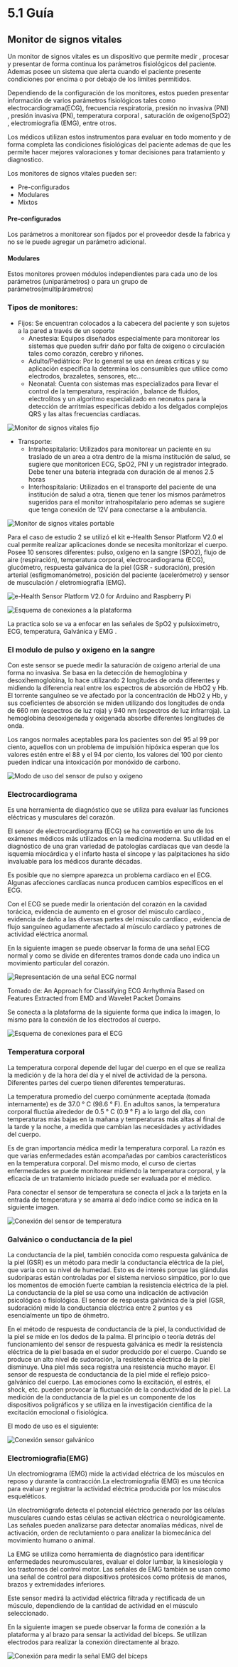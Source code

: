 # 5.1 Guía

## Monitor de signos vitales 

Un monitor de signos vitales es un dispositivo que permite medir , procesar y presentar de forma continua los parámetros fisiológicos del paciente. Ademas posee un sistema que alerta cuando el paciente presente condiciones por encima o por debajo de los limites permitidos.

Dependiendo de la configuración de los monitores, estos pueden presentar información de varios parámetros fisiológicos tales como electrocardiograma\(ECG\), frecuencia respiratoria, presión no invasiva \(PNI\) , presión invasiva \(PN\), temperatura corporal , saturación de oxigeno\(SpO2\) , electromiografia \(EMG\), entre otros.

Los médicos utilizan estos instrumentos para evaluar en todo momento y de forma completa las condiciones fisiológicas del paciente ademas de que les permite hacer mejores valoraciones y tomar decisiones para tratamiento y diagnostico.

Los monitores de signos vitales pueden ser: 

* Pre-configurados 
* Modulares 
* Mixtos

#### Pre-configurados

Los parámetros a monitorear son fijados por el proveedor desde la fabrica y no se le puede agregar un parámetro adicional.

#### Modulares 

Estos monitores proveen módulos independientes para cada uno de los parámetros \(uniparámetros\) o para un grupo de parámetros\(multipárametros\)

### Tipos de monitores:

* Fijos: Se encuentran colocados a la cabecera del paciente y son sujetos a la pared a través de un soporte
  *  Anestesia: Equipos diseñados especialmente para monitorear los sistemas que pueden sufrir daño por falta de oxigeno o circulación tales como corazón, cerebro y riñones.
  * Adulto/Pediátrico: Por lo general se usa en áreas criticas y su aplicación especifica la determina los consumibles que utilice como electrodos, brazaletes, sensores, etc...
  * Neonatal: Cuenta con sistemas mas especializados para llevar el control de la temperatura, respiración , balance de fluidos, electrolitos y un algoritmo especializado en neonatos para la detección de arritmias especificas debido a los delgados complejos QRS y las altas frecuencias cardíacas.

![Monitor de signos vitales fijo](../.gitbook/assets/image%20%2811%29.png)

* Transporte:
  * Intrahospitalario: Utilizados para monitorear un paciente en su traslado de un area a otra dentro de la misma institución de salud, se sugiere que monitoricen ECG, SpO2, PNI y un registrador integrado. Debe tener una batería integrada con duración de al menos 2.5 horas
  * Interhospitalario: Utilizados en el transporte del paciente de una institución de salud a otra, tienen que tener los mismos parámetros sugeridos para el monitor intrahospitalario pero ademas se sugiere que tenga conexión de 12V para conectarse a la ambulancia. 

![Monitor de signos vitales portable](../.gitbook/assets/image%20%2812%29.png)

Para el caso de estudio 2 se utilizó el kit e-Health Sensor Platform V2.0 el cual permite realizar aplicaciones donde se necesita monitorizar el cuerpo. Posee  10 sensores diferentes: pulso, oxígeno en la sangre \(SPO2\), flujo de aire \(respiración\), temperatura corporal, electrocardiograma \(ECG\), glucómetro, respuesta galvánica de la piel \(GSR - sudoración\), presión arterial \(esfigmomanómetro\), posición del paciente \(acelerómetro\) y sensor de musculación / eletromiografía \(EMG\).

![e-Health Sensor Platform V2.0 for Arduino and Raspberry Pi](../.gitbook/assets/image%20%2814%29.png)

![Esquema de conexiones a la plataforma](../.gitbook/assets/image%20%2861%29.png)

La practica solo se va a enfocar en las señales de SpO2 y pulsioximetro,  ECG, temperatura, Galvánica y EMG . 

### El modulo de pulso y oxigeno en la sangre

Con este sensor se puede medir la saturación de oxigeno arterial de una forma no invasiva. Se basa en la detección de hemoglobina y desoxihemoglobina, lo hace utilizando 2 longitudes de onda diferentes y midiendo la diferencia real entre los espectros de absorción de HbO2 y Hb. El torrente sanguíneo se ve afectado por la concentración de HbO2 y Hb, y sus coeficientes de absorción se miden utilizando dos longitudes de onda de 660 nm \(espectros de luz roja\) y 940 nm \(espectros de luz infrarroja\). La hemoglobina desoxigenada y oxigenada absorbe diferentes longitudes de onda.

Los rangos normales aceptables para los pacientes son del 95 al 99 por ciento, aquellos con un problema de impulsión hipóxica esperan que los valores estén entre el 88 y el 94 por ciento, los valores del 100 por ciento pueden indicar una intoxicación por monóxido de carbono.

![Modo de uso del sensor de pulso y oxigeno](../.gitbook/assets/image%20%2888%29.png)

### Electrocardiograma

Es una herramienta de diagnóstico que se utiliza para evaluar las funciones eléctricas y musculares del corazón. 

El sensor de electrocardiograma \(ECG\) se ha convertido en uno de los exámenes médicos más utilizados en la medicina moderna. Su utilidad en el diagnóstico de una gran variedad de patologías cardíacas que van desde la isquemia miocárdica y el infarto hasta el síncope y las palpitaciones ha sido invaluable para los médicos durante décadas.

Es posible que no siempre aparezca un problema cardíaco en el ECG. Algunas afecciones cardíacas nunca producen cambios específicos en el ECG. 

Con el ECG se puede medir la orientación del corazón en la cavidad torácica, evidencia de aumento en el grosor del músculo cardíaco , evidencia de daño a las diversas partes del músculo cardíaco , evidencia de flujo sanguíneo agudamente afectado al músculo cardíaco y patrones de actividad eléctrica anormal.

En la siguiente imagen se puede observar la forma de una señal ECG normal y como se divide en diferentes tramos donde cada uno indica un movimiento particular del corazón.  

![Representaci&#xF3;n de una se&#xF1;al ECG normal](../.gitbook/assets/image%20%2869%29.png)

Tomado de: An Approach for Classifying ECG Arrhythmia Based on Features Extracted from EMD and Wavelet Packet Domains

Se conecta a la plataforma de la siguiente forma que indica la imagen, lo mismo para la conexión de los electrodos al cuerpo.

![Esquema de conexiones para el ECG](../.gitbook/assets/image%20%2894%29.png)

### Temperatura corporal

La temperatura corporal depende del lugar del cuerpo en el que se realiza la medición y de la hora del día y el nivel de actividad de la persona. Diferentes partes del cuerpo tienen diferentes temperaturas.

La temperatura promedio del cuerpo comúnmente aceptada \(tomada internamente\) es de 37.0 ° C \(98.6 ° F\). En adultos sanos, la temperatura corporal fluctúa alrededor de 0.5 ° C \(0.9 ° F\) a lo largo del día, con temperaturas más bajas en la mañana y temperaturas más altas al final de la tarde y la noche, a medida que cambian las necesidades y actividades del cuerpo.

Es de gran importancia médica medir la temperatura corporal. La razón es que varias enfermedades están acompañadas por cambios característicos en la temperatura corporal. Del mismo modo, el curso de ciertas enfermedades se puede monitorear midiendo la temperatura corporal, y la eficacia de un tratamiento iniciado puede ser evaluada por el médico.

Para conectar el sensor de temperatura se conecta el jack a la tarjeta en la entrada de temperatura y se amarra al dedo indice como se indica en la siguiente imagen.

![Conexi&#xF3;n del sensor de temperatura](../.gitbook/assets/image%20%2850%29.png)

### Galvánico o conductancia de la piel

La conductancia de la piel, también conocida como respuesta galvánica de la piel \(GSR\) es un método para medir la conductancia eléctrica de la piel, que varía con su nivel de humedad. Esto es de interés porque las glándulas sudoríparas están controladas por el sistema nervioso simpático, por lo que los momentos de emoción fuerte cambian la resistencia eléctrica de la piel. La conductancia de la piel se usa como una indicación de activación psicológica o fisiológica. El sensor de respuesta galvánica de la piel \(GSR, sudoración\) mide la conductancia eléctrica entre 2 puntos y es esencialmente un tipo de óhmetro.

En el método de respuesta de conductancia de la piel, la conductividad de la piel se mide en los dedos de la palma. El principio o teoría detrás del funcionamiento del sensor de respuesta galvánica es medir la resistencia eléctrica de la piel basada en el sudor producido por el cuerpo. Cuando se produce un alto nivel de sudoración, la resistencia eléctrica de la piel disminuye. Una piel más seca registra una resistencia mucho mayor. El sensor de respuesta de conductancia de la piel mide el reflejo psico-galvánico del cuerpo. Las emociones como la excitación, el estrés, el shock, etc. pueden provocar la fluctuación de la conductividad de la piel. La medición de la conductancia de la piel es un componente de los dispositivos poligráficos y se utiliza en la investigación científica de la excitación emocional o fisiológica.

El modo de uso es el siguiente:

![Conexi&#xF3;n sensor galv&#xE1;nico](../.gitbook/assets/image%20%2886%29.png)

### Electromiografia\(EMG\) 

Un electromiograma \(EMG\) mide la actividad eléctrica de los músculos en reposo y durante la contracción.La electromiografía \(EMG\) es una técnica para evaluar y registrar la actividad eléctrica producida por los músculos esqueléticos.

Un electromiógrafo detecta el potencial eléctrico generado por las células musculares cuando estas células se activan eléctrica o neurológicamente. Las señales pueden analizarse para detectar anomalías médicas, nivel de activación, orden de reclutamiento o para analizar la biomecánica del movimiento humano o animal.

La EMG se utiliza como herramienta de diagnóstico para identificar enfermedades neuromusculares, evaluar el dolor lumbar, la kinesiología y los trastornos del control motor. Las señales de EMG también se usan como una señal de control para dispositivos protésicos como prótesis de manos, brazos y extremidades inferiores.

Este sensor medirá la actividad eléctrica filtrada y rectificada de un músculo, dependiendo de la cantidad de actividad en el músculo seleccionado.

En la siguiente imagen se puede observar la forma de conexión a la plataforma y al brazo para sensar la actividad del bíceps. Se utilizan electrodos para realizar la conexión directamente al brazo.

![Conexi&#xF3;n para medir la se&#xF1;al EMG del b&#xED;ceps](../.gitbook/assets/image%20%2840%29.png)


